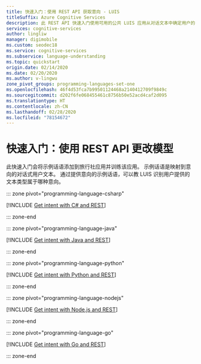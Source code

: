 ```yaml
---
title: 快速入门：使用 REST API 获取意向 - LUIS
titleSuffix: Azure Cognitive Services
description: 此 REST API 快速入门使用可用的公共 LUIS 应用从对话文本中确定用户的意向。
services: cognitive-services
author: lingliw
manager: digimobile
ms.custom: seodec18
ms.service: cognitive-services
ms.subservice: language-understanding
ms.topic: quickstart
origin.date: 02/14/2020
ms.date: 02/20/2020
ms.author: v-lingwu
zone_pivot_groups: programming-languages-set-one
ms.openlocfilehash: 46f4d53fca7b99501124468a2140412709f9849c
ms.sourcegitcommit: d202f6fe068455461c8756b50e52acd4caf2d095
ms.translationtype: HT
ms.contentlocale: zh-CN
ms.lasthandoff: 02/28/2020
ms.locfileid: "78154672"
---
```

# <a name="quickstart-change-model-with-rest-apis"></a>快速入门：使用 REST API 更改模型

此快速入门会将示例话语添加到旅行社应用并训练该应用。 示例话语是映射到意向的对话式用户文本。 通过提供意向的示例话语，可以教 LUIS 识别用户提供的文本类型属于哪种意向。

::: zone pivot="programming-language-csharp"

[!INCLUDE [Get intent with C# and REST](./includes/get-started-get-model-rest-csharp.md)]

::: zone-end

::: zone pivot="programming-language-java"

[!INCLUDE [Get intent with Java and REST](./includes/get-started-get-model-rest-java.md)]

::: zone-end

::: zone pivot="programming-language-python"

[!INCLUDE [Get intent with Python and REST](./includes/get-started-get-model-rest-python.md)]

::: zone-end

::: zone pivot="programming-language-nodejs"

[!INCLUDE [Get intent with Node.js and REST](./includes/get-started-get-model-rest-nodejs.md)]

::: zone-end

::: zone pivot="programming-language-go"

[!INCLUDE [Get intent with Go and REST](./includes/get-started-get-model-rest-go.md)]

::: zone-end
